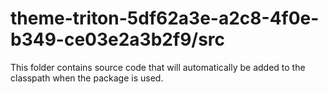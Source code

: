 # theme-triton-5df62a3e-a2c8-4f0e-b349-ce03e2a3b2f9/src

This folder contains source code that will automatically be added to the classpath when
the package is used.
